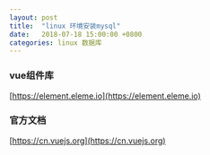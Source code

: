 ```yaml
---
layout: post
title:  "linux 环境安装mysql"
date:   2018-07-18 15:00:00 +0800
categories: linux 数据库
---
```

### vue组件库
[https://element.eleme.io](https://element.eleme.io)
### 官方文档
[https://cn.vuejs.org](https://cn.vuejs.org)
